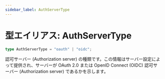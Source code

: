 ```yaml
---
sidebar_label: AuthServerType
---
```


# 型エイリアス: AuthServerType

```ts
type AuthServerType = "oauth" | "oidc";
```

認可サーバー (Authorization server) の種類です。この情報はサーバー設定によって提供され、サーバーが OAuth 2.0 または OpenID Connect (OIDC) 認可サーバー (Authorization server) であるかを示します。
